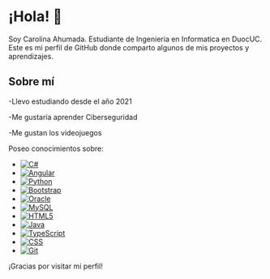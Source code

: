 # ¡Hola! 👋

Soy Carolina Ahumada.
Estudiante de Ingenieria en Informatica en DuocUC. Este es mi perfil de GitHub donde comparto algunos de mis proyectos y aprendizajes.

## Sobre mí

-Llevo estudiando desde el año 2021

-Me gustaría aprender Ciberseguridad

-Me gustan los videojuegos

Poseo conocimientos sobre:
* [![C#][C#.com]][C#-url]
* [![Angular][Angular.shield]][Angular-url]
* [![Python][Python.org]][Python-url]
* [![Bootstrap][Bootstrap.shield]][Bootstrap-url]
* [![Oracle][Oracle.com]][Oracle-url]
* [![MySQL][MySQL.com]][MySQL-url]
* [![HTML5][HTML5.org]][HTML5-url]
* [![Java][Java.com]][Java-url]
* [![TypeScript][TypeScript.io]][TypeScript-url]
* [![CSS][CSS.com]][CSS-url]
* [![Git][Git-scm]][Git-url]

[C#.com]: https://img.shields.io/badge/C%23-239120?style=flat-square&logo=C%20Sharp&logoColor=white
[C#-url]: https://docs.microsoft.com/en-us/dotnet/csharp/

[Python.org]: https://img.shields.io/badge/Python-3776AB?style=flat-square&logo=Python&logoColor=white
[Python-url]: https://www.python.org/

[Oracle.com]: https://img.shields.io/badge/Oracle-F80000?style=flat-square&logo=Oracle&logoColor=white
[Oracle-url]: https://www.oracle.com/database/

[MySQL.com]: https://img.shields.io/badge/MySQL-4479A1?style=flat-square&logo=MySQL&logoColor=white
[MySQL-url]: https://www.mysql.com/

[HTML5.org]: https://img.shields.io/badge/HTML5-E34F26?style=flat-square&logo=HTML5&logoColor=white
[HTML5-url]: https://developer.mozilla.org/en-US/docs/Web/Guide/HTML/HTML5

[Java.com]: https://img.shields.io/badge/Java-007396?style=flat-square&logo=Java&logoColor=white
[Java-url]: https://www.java.com/

[TypeScript.io]: https://img.shields.io/badge/TypeScript-3178C6?style=flat-square&logo=TypeScript&logoColor=white
[TypeScript-url]: https://www.typescriptlang.org/

[CSS.com]: https://img.shields.io/badge/CSS-1572B6?style=flat-square&logo=CSS3&logoColor=white
[CSS-url]: https://developer.mozilla.org/en-US/docs/Web/CSS

[Git-scm]: https://img.shields.io/badge/Git-F05032?style=flat-square&logo=Git&logoColor=white
[Git-url]: https://git-scm.com/

[Bootstrap.shield]: https://img.shields.io/badge/Bootstrap-7952B3?style=flat-square&logo=Bootstrap&logoColor=white
[Bootstrap-url]: https://getbootstrap.com/

[Angular.shield]: https://img.shields.io/badge/Angular-DD0031?style=flat-square&logo=Angular&logoColor=white
[Angular-url]: https://angular.io/

¡Gracias por visitar mi perfil!
